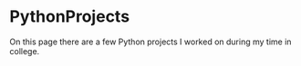 # PythonProjects
On this page there are a few Python projects I worked on during my time in college.
